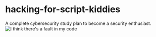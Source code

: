 # hacking-for-script-kiddies
A complete cybersecurity study plan to become a security enthusiast.
![I think there's a fault in my code](https://66.media.tumblr.com/9aec816b1c75f428315e2c54bb5ff4e2/tumblr_nvw4o9ngNe1ugza5oo1_640.gifv)
